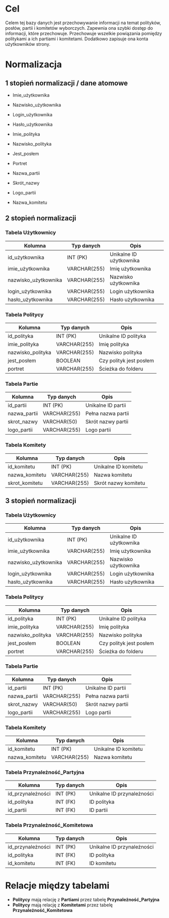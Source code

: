 # Cel

Celem tej bazy danych jest przechowywanie informacji na temat polityków, posłów, partii i komitetów wyborczych.
Zapewnia ona szybki dostęp do informacji, które przechowuje.
Przechowuje wszelkie powiązania pomiędzy politykami a ich partiami i komitetami. 
Dodatkowo zapisuje ona konta użytkowników strony.

# Normalizacja

## 1 stopień normalizacji / dane atomowe

- Imie_użytkownika
- Nazwisko_użytkownika
- Login_użytkownika
- Hasło_użytkownika
 
- Imie_polityka
- Nazwisko_polityka
- Jest_posłem
- Portret

- Nazwa_partii
- Skrót_nazwy
- Logo_partii

- Nazwa_komitetu

## 2 stopień normalizacji

### Tabela Użytkownicy
| Kolumna           | Typ danych       | Opis                   |
|-------------------|------------------|------------------------|
| id_użytkownika    | INT (PK)         | Unikalne ID użytkownika|
| imie_użytkownika  | VARCHAR(255)     | Imię użytkownika       |
| nazwisko_użytkownika | VARCHAR(255) | Nazwisko użytkownika   |
| login_użytkownika | VARCHAR(255)     | Login użytkownika      |
| hasło_użytkownika | VARCHAR(255)     | Hasło użytkownika      |

### Tabela Politycy
| Kolumna           | Typ danych       | Opis                   |
|-------------------|------------------|------------------------|
| id_polityka       | INT (PK)         | Unikalne ID polityka   |
| imie_polityka     | VARCHAR(255)     | Imię polityka          |
| nazwisko_polityka | VARCHAR(255)     | Nazwisko polityka      |
| jest_posłem       | BOOLEAN          | Czy polityk jest posłem|
| portret           | VARCHAR(255)     | Ścieżka do folderu     |

### Tabela Partie
| Kolumna           | Typ danych       | Opis                   |
|-------------------|------------------|------------------------|
| id_partii         | INT (PK)         | Unikalne ID partii     |
| nazwa_partii      | VARCHAR(255)     | Pełna nazwa partii     |
| skrot_nazwy       | VARCHAR(50)      | Skrót nazwy partii     |
| logo_partii       | VARCHAR(255)     | Logo partii            |

### Tabela Komitety
| Kolumna           | Typ danych       | Opis                   |
|-------------------|------------------|------------------------|
| id_komitetu       | INT (PK)         | Unikalne ID komitetu   |
| nazwa_komitetu    | VARCHAR(255)     | Nazwa komitetu         |
| skrot_komitetu    | VARCHAR(255)     | Skrót nazwy komitetu   |

## 3 stopień normalizacji

### Tabela Użytkownicy
| Kolumna           | Typ danych       | Opis                   |
|-------------------|------------------|------------------------|
| id_użytkownika    | INT (PK)         | Unikalne ID użytkownika|
| imie_użytkownika  | VARCHAR(255)     | Imię użytkownika       |
| nazwisko_użytkownika | VARCHAR(255) | Nazwisko użytkownika   |
| login_użytkownika | VARCHAR(255)     | Login użytkownika      |
| hasło_użytkownika | VARCHAR(255)     | Hasło użytkownika      |

### Tabela Politycy
| Kolumna           | Typ danych       | Opis                   |
|-------------------|------------------|------------------------|
| id_polityka       | INT (PK)         | Unikalne ID polityka   |
| imie_polityka     | VARCHAR(255)     | Imię polityka          |
| nazwisko_polityka | VARCHAR(255)     | Nazwisko polityka      |
| jest_posłem       | BOOLEAN          | Czy polityk jest posłem|
| portret           | VARCHAR(255)     | Ścieżka do folderu     |

### Tabela Partie
| Kolumna           | Typ danych       | Opis                   |
|-------------------|------------------|------------------------|
| id_partii         | INT (PK)         | Unikalne ID partii     |
| nazwa_partii      | VARCHAR(255)     | Pełna nazwa partii     |
| skrot_nazwy       | VARCHAR(50)      | Skrót nazwy partii     |
| logo_partii       | VARCHAR(255)     | Logo partii            |

### Tabela Komitety
| Kolumna           | Typ danych       | Opis                   |
|-------------------|------------------|------------------------|
| id_komitetu       | INT (PK)         | Unikalne ID komitetu   |
| nazwa_komitetu    | VARCHAR(255)     | Nazwa komitetu         |

### Tabela Przynależność_Partyjna
| Kolumna           | Typ danych       | Opis                   |
|-------------------|------------------|------------------------|
| id_przynależności | INT (PK)         | Unikalne ID przynależności |
| id_polityka       | INT (FK)         | ID polityka            |
| id_partii         | INT (FK)         | ID partii              |

### Tabela Przynależność_Komitetowa
| Kolumna           | Typ danych       | Opis                   |
|-------------------|------------------|------------------------|
| id_przynależności | INT (PK)         | Unikalne ID przynależności |
| id_polityka       | INT (FK)         | ID polityka            |
| id_komitetu       | INT (FK)         | ID komitetu            |

# Relacje między tabelami
- **Politycy** mają relację z **Partiami** przez tabelę **Przynależność_Partyjna**
- **Politycy** mają relację z **Komitetami** przez tabelę **Przynależność_Komitetowa**
